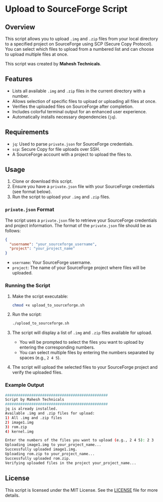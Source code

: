 # Upload to SourceForge Script

## Overview

This script allows you to upload `.img` and `.zip` files from your local directory to a specified project on SourceForge using SCP (Secure Copy Protocol). You can select which files to upload from a numbered list and can choose to upload multiple files at once.

This script was created by **Mahesh Technicals**.

## Features

- Lists all available `.img` and `.zip` files in the current directory with a number.
- Allows selection of specific files to upload or uploading all files at once.
- Verifies the uploaded files on SourceForge after completion.
- Includes colorful terminal output for an enhanced user experience.
- Automatically installs necessary dependencies (`jq`).

## Requirements

- `jq`: Used to parse `private.json` for SourceForge credentials.
- `scp`: Secure Copy for file uploads over SSH.
- A SourceForge account with a project to upload the files to.

## Usage

1. Clone or download this script.
2. Ensure you have a `private.json` file with your SourceForge credentials (see format below).
3. Run the script to upload your `.img` and `.zip` files.

### `private.json` Format

The script uses a `private.json` file to retrieve your SourceForge credentials and project information. The format of the `private.json` file should be as follows:

```json
{
  "username": "your_sourceforge_username",
  "project": "your_project_name"
}
```

- `username`: Your SourceForge username.
- `project`: The name of your SourceForge project where files will be uploaded.

### Running the Script

1. Make the script executable:

   ```bash
   chmod +x upload_to_sourceforge.sh
   ```

2. Run the script:

   ```bash
   ./upload_to_sourceforge.sh
   ```

3. The script will display a list of `.img` and `.zip` files available for upload.
   - You will be prompted to select the files you want to upload by entering the corresponding numbers.
   - You can select multiple files by entering the numbers separated by spaces (e.g., `2 4 5`).

4. The script will upload the selected files to your SourceForge project and verify the uploaded files.

### Example Output

```bash
###############################################
Script by Mahesh Technicals
###############################################
jq is already installed.
Available .img and .zip files for upload:
1) All .img and .zip files
2) image1.img
3) rom.zip
4) kernel.img

Enter the numbers of the files you want to upload (e.g., 2 4 5): 2 3
Uploading image1.img to your_project_name...
Successfully uploaded image1.img.
Uploading rom.zip to your_project_name...
Successfully uploaded rom.zip.
Verifying uploaded files in the project your_project_name...
```

## License

This script is licensed under the MIT License. See the [LICENSE](LICENSE) file for more details.
